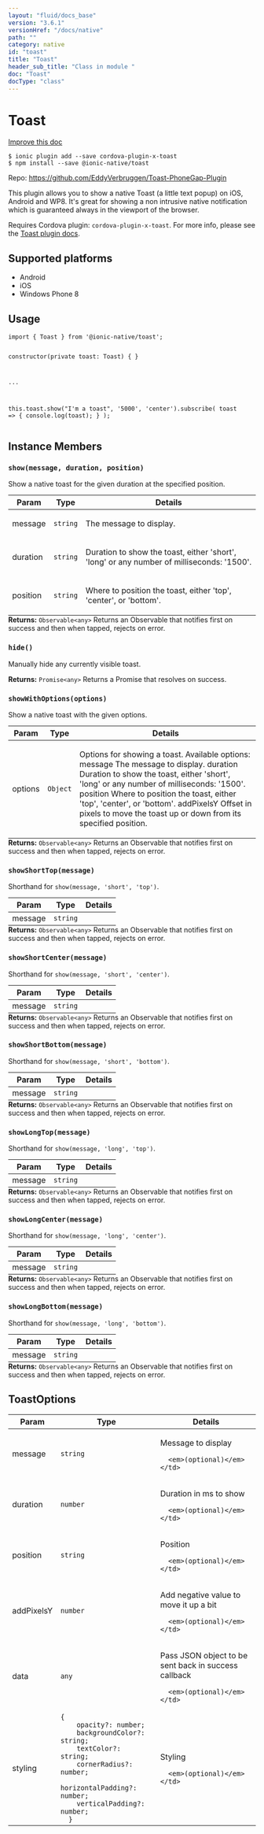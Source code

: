 ```yaml
---
layout: "fluid/docs_base"
version: "3.6.1"
versionHref: "/docs/native"
path: ""
category: native
id: "toast"
title: "Toast"
header_sub_title: "Class in module "
doc: "Toast"
docType: "class"
---
```


<h1 class="api-title">Toast</h1>

<a class="improve-v2-docs" href="http://github.com/driftyco/ionic-native/edit/master/src/@ionic-native/plugins/toast/index.ts#L36">
  Improve this doc
</a>






<pre><code class="nohighlight">$ ionic plugin add --save cordova-plugin-x-toast
$ npm install --save @ionic-native/toast
</code></pre>
<p>Repo:
  <a href="https://github.com/EddyVerbruggen/Toast-PhoneGap-Plugin">
    https://github.com/EddyVerbruggen/Toast-PhoneGap-Plugin
  </a>
</p>


<p>This plugin allows you to show a native Toast (a little text popup) on iOS, Android and WP8. It&#39;s great for showing a non intrusive native notification which is guaranteed always in the viewport of the browser.</p>
<p>Requires Cordova plugin: <code>cordova-plugin-x-toast</code>. For more info, please see the <a href="https://github.com/EddyVerbruggen/Toast-PhoneGap-Plugin">Toast plugin docs</a>.</p>




<h2>Supported platforms</h2>
<ul>
  <li>Android</li><li>iOS</li><li>Windows Phone 8</li>
</ul>






<h2>Usage</h2>
<pre><code class="lang-typescript">import { Toast } from &#39;@ionic-native/toast&#39;;

constructor(private toast: Toast) { }

...

this.toast.show(&quot;I&#39;m a toast&quot;, &#39;5000&#39;, &#39;center&#39;).subscribe(
  toast =&gt; {
    console.log(toast);
  }
);
</code></pre>








<h2>Instance Members</h2>
<h3><a class="anchor" name="show" href="#show"></a><code>show(message,&nbsp;duration,&nbsp;position)</code></h3>




Show a native toast for the given duration at the specified position.

<table class="table param-table" style="margin:0;">
  <thead>
  <tr>
    <th>Param</th>
    <th>Type</th>
    <th>Details</th>
  </tr>
  </thead>
  <tbody>
  <tr>
    <td>
      message</td>
    <td>
      <code>string</code>
    </td>
    <td>
      <p>The message to display.</p>
</td>
  </tr>
  
  <tr>
    <td>
      duration</td>
    <td>
      <code>string</code>
    </td>
    <td>
      <p>Duration to show the toast, either &#39;short&#39;, &#39;long&#39; or any number of milliseconds: &#39;1500&#39;.</p>
</td>
  </tr>
  
  <tr>
    <td>
      position</td>
    <td>
      <code>string</code>
    </td>
    <td>
      <p>Where to position the toast, either &#39;top&#39;, &#39;center&#39;, or &#39;bottom&#39;.</p>
</td>
  </tr>
  </tbody>
</table>

<div class="return-value" markdown="1">
  <i class="icon ion-arrow-return-left"></i>
  <b>Returns:</b> <code>Observable&lt;any&gt;</code> Returns an Observable that notifies first on success and then when tapped, rejects on error.
</div><h3><a class="anchor" name="hide" href="#hide"></a><code>hide()</code></h3>


Manually hide any currently visible toast.


<div class="return-value" markdown="1">
  <i class="icon ion-arrow-return-left"></i>
  <b>Returns:</b> <code>Promise&lt;any&gt;</code> Returns a Promise that resolves on success.
</div><h3><a class="anchor" name="showWithOptions" href="#showWithOptions"></a><code>showWithOptions(options)</code></h3>




Show a native toast with the given options.

<table class="table param-table" style="margin:0;">
  <thead>
  <tr>
    <th>Param</th>
    <th>Type</th>
    <th>Details</th>
  </tr>
  </thead>
  <tbody>
  <tr>
    <td>
      options</td>
    <td>
      <code>Object</code>
    </td>
    <td>
      <p>Options for showing a toast. Available options:
  message  The message to display.
  duration  Duration to show the toast, either &#39;short&#39;, &#39;long&#39; or any number of milliseconds: &#39;1500&#39;.
  position  Where to position the toast, either &#39;top&#39;, &#39;center&#39;, or &#39;bottom&#39;.
  addPixelsY  Offset in pixels to move the toast up or down from its specified position.</p>
</td>
  </tr>
  </tbody>
</table>

<div class="return-value" markdown="1">
  <i class="icon ion-arrow-return-left"></i>
  <b>Returns:</b> <code>Observable&lt;any&gt;</code> Returns an Observable that notifies first on success and then when tapped, rejects on error.
</div><h3><a class="anchor" name="showShortTop" href="#showShortTop"></a><code>showShortTop(message)</code></h3>




Shorthand for `show(message, 'short', 'top')`.
<table class="table param-table" style="margin:0;">
  <thead>
  <tr>
    <th>Param</th>
    <th>Type</th>
    <th>Details</th>
  </tr>
  </thead>
  <tbody>
  <tr>
    <td>
      message</td>
    <td>
      <code>string</code>
    </td>
    <td>
      </td>
  </tr>
  </tbody>
</table>

<div class="return-value" markdown="1">
  <i class="icon ion-arrow-return-left"></i>
  <b>Returns:</b> <code>Observable&lt;any&gt;</code> Returns an Observable that notifies first on success and then when tapped, rejects on error.
</div><h3><a class="anchor" name="showShortCenter" href="#showShortCenter"></a><code>showShortCenter(message)</code></h3>




Shorthand for `show(message, 'short', 'center')`.
<table class="table param-table" style="margin:0;">
  <thead>
  <tr>
    <th>Param</th>
    <th>Type</th>
    <th>Details</th>
  </tr>
  </thead>
  <tbody>
  <tr>
    <td>
      message</td>
    <td>
      <code>string</code>
    </td>
    <td>
      </td>
  </tr>
  </tbody>
</table>

<div class="return-value" markdown="1">
  <i class="icon ion-arrow-return-left"></i>
  <b>Returns:</b> <code>Observable&lt;any&gt;</code> Returns an Observable that notifies first on success and then when tapped, rejects on error.
</div><h3><a class="anchor" name="showShortBottom" href="#showShortBottom"></a><code>showShortBottom(message)</code></h3>




Shorthand for `show(message, 'short', 'bottom')`.
<table class="table param-table" style="margin:0;">
  <thead>
  <tr>
    <th>Param</th>
    <th>Type</th>
    <th>Details</th>
  </tr>
  </thead>
  <tbody>
  <tr>
    <td>
      message</td>
    <td>
      <code>string</code>
    </td>
    <td>
      </td>
  </tr>
  </tbody>
</table>

<div class="return-value" markdown="1">
  <i class="icon ion-arrow-return-left"></i>
  <b>Returns:</b> <code>Observable&lt;any&gt;</code> Returns an Observable that notifies first on success and then when tapped, rejects on error.
</div><h3><a class="anchor" name="showLongTop" href="#showLongTop"></a><code>showLongTop(message)</code></h3>




Shorthand for `show(message, 'long', 'top')`.
<table class="table param-table" style="margin:0;">
  <thead>
  <tr>
    <th>Param</th>
    <th>Type</th>
    <th>Details</th>
  </tr>
  </thead>
  <tbody>
  <tr>
    <td>
      message</td>
    <td>
      <code>string</code>
    </td>
    <td>
      </td>
  </tr>
  </tbody>
</table>

<div class="return-value" markdown="1">
  <i class="icon ion-arrow-return-left"></i>
  <b>Returns:</b> <code>Observable&lt;any&gt;</code> Returns an Observable that notifies first on success and then when tapped, rejects on error.
</div><h3><a class="anchor" name="showLongCenter" href="#showLongCenter"></a><code>showLongCenter(message)</code></h3>




Shorthand for `show(message, 'long', 'center')`.
<table class="table param-table" style="margin:0;">
  <thead>
  <tr>
    <th>Param</th>
    <th>Type</th>
    <th>Details</th>
  </tr>
  </thead>
  <tbody>
  <tr>
    <td>
      message</td>
    <td>
      <code>string</code>
    </td>
    <td>
      </td>
  </tr>
  </tbody>
</table>

<div class="return-value" markdown="1">
  <i class="icon ion-arrow-return-left"></i>
  <b>Returns:</b> <code>Observable&lt;any&gt;</code> Returns an Observable that notifies first on success and then when tapped, rejects on error.
</div><h3><a class="anchor" name="showLongBottom" href="#showLongBottom"></a><code>showLongBottom(message)</code></h3>




Shorthand for `show(message, 'long', 'bottom')`.
<table class="table param-table" style="margin:0;">
  <thead>
  <tr>
    <th>Param</th>
    <th>Type</th>
    <th>Details</th>
  </tr>
  </thead>
  <tbody>
  <tr>
    <td>
      message</td>
    <td>
      <code>string</code>
    </td>
    <td>
      </td>
  </tr>
  </tbody>
</table>

<div class="return-value" markdown="1">
  <i class="icon ion-arrow-return-left"></i>
  <b>Returns:</b> <code>Observable&lt;any&gt;</code> Returns an Observable that notifies first on success and then when tapped, rejects on error.
</div>





<h2><a class="anchor" name="ToastOptions" href="#ToastOptions"></a>ToastOptions</h2>

<table class="table param-table" style="margin:0;">
  <thead>
  <tr>
    <th>Param</th>
    <th>Type</th>
    <th>Details</th>
  </tr>
  </thead>
  <tbody>
  
  <tr>
    <td>
      message
    </td>
    <td>
      <code>string</code>
    </td>
    <td>
      <p>Message to display</p>

      <em>(optional)</em>
    </td>
  </tr>
  
  <tr>
    <td>
      duration
    </td>
    <td>
      <code>number</code>
    </td>
    <td>
      <p>Duration in ms to show</p>

      <em>(optional)</em>
    </td>
  </tr>
  
  <tr>
    <td>
      position
    </td>
    <td>
      <code>string</code>
    </td>
    <td>
      <p>Position</p>

      <em>(optional)</em>
    </td>
  </tr>
  
  <tr>
    <td>
      addPixelsY
    </td>
    <td>
      <code>number</code>
    </td>
    <td>
      <p>Add negative value to move it up a bit</p>

      <em>(optional)</em>
    </td>
  </tr>
  
  <tr>
    <td>
      data
    </td>
    <td>
      <code>any</code>
    </td>
    <td>
      <p>Pass JSON object to be sent back in success callback</p>

      <em>(optional)</em>
    </td>
  </tr>
  
  <tr>
    <td>
      styling
    </td>
    <td>
      <code>{
    opacity?: number;
    backgroundColor?: string;
    textColor?: string;
    cornerRadius?: number;
    horizontalPadding?: number;
    verticalPadding?: number;
  }</code>
    </td>
    <td>
      <p>Styling</p>

      <em>(optional)</em>
    </td>
  </tr>
  
  </tbody>
</table>





